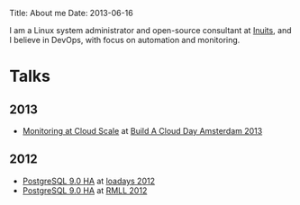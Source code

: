 Title: About me
Date: 2013-06-16

I am a Linux system administrator and open-source consultant at [Inuits](https://inuits.eu), and I believe in DevOps, with focus on automation and monitoring.

# Talks

## 2013

* [Monitoring at Cloud Scale](http://www.slideshare.net/roidelapluie/monitoring-at-cloud-scale) at [Build A Cloud Day Amsterdam 2013](http://bacdamsterdam.eventbrite.com)

## 2012

* [PostgreSQL 9.0 HA](http://www.slideshare.net/roidelapluie/postgresql-90-ha) at [loadays 2012](http://loadays.org)
* [PostgreSQL 9.0 HA](http://www.slideshare.net/roidelapluie/postgresql-90-ha-at-rmll-2012) at [RMLL 2012](http://20212.rmll.info)
